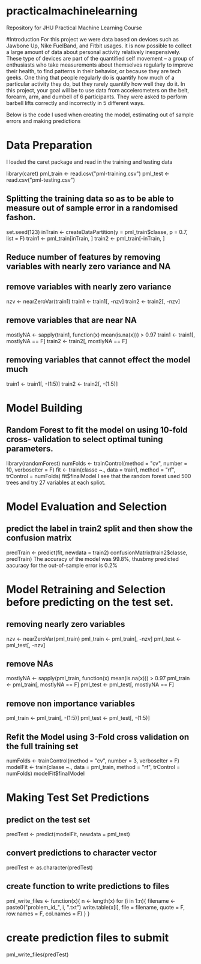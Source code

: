 # practicalmachinelearning
Repository for JHU Practical Machine Learning Course

#Introduction
For this project we were data based on devices such as Jawbone Up, Nike FuelBand, and Fitbit usages. it is now possible to collect a large amount of data about personal activity relatively inexpensively. These type of devices are part of the quantified self movement – a group of enthusiasts who take measurements about themselves regularly to improve their health, to find patterns in their behavior, or because they are tech geeks. One thing that people regularly do is quantify how much of a particular activity they do, but they rarely quantify how well they do it. In this project, your goal will be to use data from accelerometers on the belt, forearm, arm, and dumbell of 6 participants. They were asked to perform barbell lifts correctly and incorrectly in 5 different ways.

Below is the code I used when creating the model, estimating out of sample errors and making predictions

# Data Preparation
I loaded the caret package and read in the training and testing data

library(caret)
pml_train <- read.csv("pml-training.csv")
pml_test <- read.csv("pml-testing.csv")

## Splitting the training data so as to be able to measure out of sample error in a randomised fashon.

set.seed(123)
inTrain <- createDataPartition(y = pml_train$classe, p = 0.7, list = F)
train1 <- pml_train[inTrain, ]
train2 <- pml_train[-inTrain, ]

## Reduce number of features by removing variables with nearly zero variance and NA

## remove variables with nearly zero variance
nzv <- nearZeroVar(train1)
train1 <- train1[, -nzv]
train2 <- train2[, -nzv]

## remove variables that are near NA
mostlyNA <- sapply(train1, function(x) mean(is.na(x))) > 0.97
train1 <- train1[, mostlyNA == F]
train2 <- train2[, mostlyNA == F]

## removing variables that cannot effect the model much
train1 <- train1[, -(1:5)]
train2 <- train2[, -(1:5)]

# Model Building
## Random Forest to fit the model on using 10-fold cross- validation to select optimal tuning parameters.

library(randomForest)
numFolds <- trainControl(method = "cv", number = 10, verboseIter = F)
fit <- train(classe ~., data = train1, method = "rf", trControl = numFolds)
fit$finalModel
I see that the random forest used 500 trees and try 27 variables at each spliot.

# Model Evaluation and Selection
## predict the label in train2 split and then show the confusion matrix

predTrain <- predict(fit, newdata = train2)
confusionMatrix(train2$classe, predTrain)
The accuracy of the model was 99.8%, thusbmy predicted aacuracy for the out-of-sample error is 0.2%

# Model Retraining and Selection before predicting on the test set.

## removing nearly zero variables
nzv <- nearZeroVar(pml_train)
pml_train <- pml_train[, -nzv]
pml_test <- pml_test[, -nzv]

## remove NAs
mostlyNA <- sapply(pml_train, function(x) mean(is.na(x))) > 0.97
pml_train <- pml_train[, mostlyNA == F]
pml_test <- pml_test[, mostlyNA == F]

## remove non importance variables
pml_train <- pml_train[, -(1:5)]
pml_test <- pml_test[, -(1:5)]

## Refit the Model using 3-Fold cross validation on the full training set
numFolds <- trainControl(method = "cv", number = 3, verboseIter = F)
modelFit <- train(classe ~., data = pml_train, method = "rf", trControl = numFolds)
modelFit$finalModel

# Making Test Set Predictions

## predict on the test set
predTest <- predict(modelFit, newdata = pml_test)

## convert predictions to character vector
predTest <- as.character(predTest)

## create function to write predictions to files
pml_write_files <- function(x){
	n <- length(x)
	for (i in 1:n){
		filename <- paste0("problem_id_", i, ".txt")
		write.table(x[i], file = filename, quote = F, row.names = F, col.names = F)
	}
}

# create prediction files to submit
pml_write_files(predTest)
